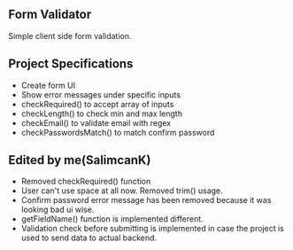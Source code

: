 ## Form Validator

Simple client side form validation.

## Project Specifications

- Create form UI
- Show error messages under specific inputs
- checkRequired() to accept array of inputs
- checkLength() to check min and max length
- checkEmail() to validate email with regex
- checkPasswordsMatch() to match confirm password

## Edited by me(SalimcanK)

- Removed checkRequired() function
- User can't use space at all now. Removed trim() usage.
- Confirm password error message has been removed because it was looking bad ui wise.
- getFieldName() function is implemented different.
- Validation check before submitting is implemented in case the project is used to send data to actual backend.

